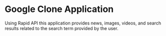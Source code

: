 # Google Clone Application

Using Rapid API this application provides news, images, videos, and search results related to the search term provided by the user.
